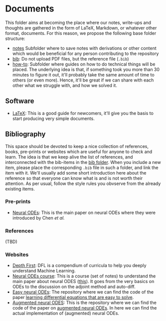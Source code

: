 # Documents

This folder aims at becoming the place where our notes, write-ups and thoughts are gathered in the form of LaTeX, Markdown, or whatever other format, documents. For this reason, we propose the following base folder structure:

* [notes](notes/) Subfolder where to save notes with derivations or other content which would be beneficial for any person contributing to the repository
* [bib](bib/): Do not upload PDF files, but the reference file (`.bib`) 
* [how-to](howto): Subfolder where guides on how to do technical things will be placed. The underlying idea is that, if something took you more than 30 minutes to figure it out, it'll probably take the same amount of time to others (or even more). Hence, it'll be great if we can share with each other what we struggle with, and how we solved it. 

## Software

* [LaTeX](https://www.latex-tutorial.com/quick-start/): This is a good guide for newcomers, it'll give you the basis to start producing very simple documents.


## Bibliography 

This space should be devoted to keep a nice collection of references, books, pre-prints or websites which are useful for anyone to check and learn. The idea is that we keep alive the list of references, and interconnected with the bib-items in the [bib folder](docs/bib). When you include a new item, please place the corresponding `.bib` file in such a folder, and link the item with it. We'll usually add some short introduction here about the reference so that everyone can know what is and is not worth their attention. As per usual, follow the style rules you obvserve from the already existing items.

### Pre-prints

- [Neural ODEs](https://arxiv.org/pdf/1806.07366v5.pdf): This is the main paper on neural ODEs where they were introduced by Chen *et al.* 

### References

(TBD)

### Websites

- [Depth First](https://www.depthfirstlearning.com/): DFL is a compendium of curricula to help you deeply understand Machine Learning.
- [Neural ODEs course](https://www.depthfirstlearning.com/2019/NeuralODEs#:~:text=Neural%20ODEs%20are%20neural%20network,efficiently%20train%20models%20via%20ODEs.): This is a course (set of notes) to understand the main paper about neural ODES ([this](https://arxiv.org/abs/1806.07366)). It goes from the very basics on ODEs to the discussion on the adjoint method and auto-diff.
- [Easy neural ODEs](https://github.com/jacobjinkelly/easy-neural-ode): The repository where we can find the code of the paper [learning differential equations that are easy to solve](https://arxiv.org/pdf/2007.04504.pdf).
- [Augmented neural ODES](https://github.com/EmilienDupont/augmented-neural-odes): This is the repository where we can find the code of the paper on [augmented neural ODEs](https://arxiv.org/abs/1904.01681). In here we can find the actual implementation of (augmented) neural ODEs. 

